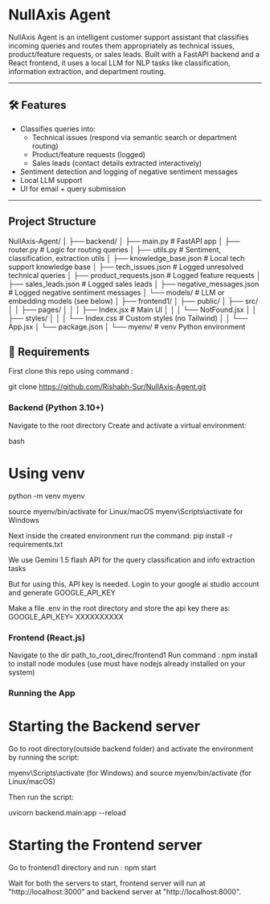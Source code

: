 # NullAxis Agent

NullAxis Agent is an intelligent customer support assistant that classifies incoming queries and routes them appropriately as technical issues, product/feature requests, or sales leads. Built with a FastAPI backend and a React frontend, it uses a local LLM for NLP tasks like classification, information extraction, and department routing.

---

## 🛠️ Features

- Classifies queries into:
  - Technical issues (respond via semantic search or department routing)
  - Product/feature requests (logged)
  - Sales leads (contact details extracted interactively)
- Sentiment detection and logging of negative sentiment messages
- Local LLM support 
- UI for email + query submission
---

##  Project Structure
  NullAxis-Agent/
│
├── backend/
│ ├── main.py # FastAPI app
│ ├── router.py # Logic for routing queries
│ ├── utils.py # Sentiment, classification, extraction utils
│ ├── knowledge_base.json # Local tech support knowledge base
│ ├── tech_issues.json # Logged unresolved technical queries
│ ├── product_requests.json # Logged feature requests
│ ├── sales_leads.json # Logged sales leads
│ ├── negative_messages.json # Logged negative sentiment messages
│ └── models/ # LLM or embedding models (see below)
│
├── frontend1/
│ ├── public/
│ ├── src/
│ │ ├── pages/
│ │ │ ├── Index.jsx # Main UI
│ │ │ └── NotFound.jsx
│ │ ├── styles/
│ │ │ └── Index.css # Custom styles (no Tailwind)
│ │ └── App.jsx
│ └── package.json
│
└── myenv/ # venv Python environment

## 🧪 Requirements

First clone this repo using command :

git clone https://github.com/Rishabh-Sur/NullAxis-Agent.git

### Backend (Python 3.10+)

Navigate to the root directory
Create and activate a virtual environment:

bash
# Using venv
python -m venv myenv

source myenv/bin/activate for Linux/macOS
myenv\Scripts\activate   for  Windows

Next inside the created environment run the command: 
pip install -r requirements.txt

We use Gemini 1.5 flash API for the query classification and info extraction tasks

But for using this, API key is needed. Login to your google ai studio account and generate GOOGLE_API_KEY

Make a file .env in the root directory and store the api key there as:
GOOGLE_API_KEY= XXXXXXXXXX

### Frontend (React.js)

Navigate to the dir path_to_root_direc/frontend1
Run command : npm install    
to install node modules (use must have nodejs already installed on your system)

### Running the App

# Starting the Backend server

Go to root directory(outside backend folder) and activate the environment by running the script:

myenv\Scripts\activate (for Windows) and source myenv/bin/activate (for Linux/macOS) 
  
Then run the script:

uvicorn backend.main:app --reload 

# Starting the Frontend server

Go to frontend1 directory and run : npm start

Wait for both the servers to start, frontend server will run at "http://localhost:3000" and backend server at "http://localhost:8000".





